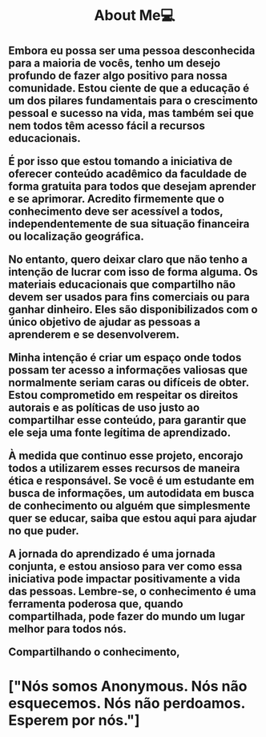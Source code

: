 <h1 align = "center">About Me💻 </h1>
<h2>Embora eu possa ser uma pessoa desconhecida para a maioria de vocês, tenho um desejo profundo de fazer algo positivo para nossa comunidade. Estou ciente de que a educação é um dos pilares fundamentais para o crescimento pessoal e sucesso na vida, mas também sei que nem todos têm acesso fácil a recursos educacionais.

É por isso que estou tomando a iniciativa de oferecer conteúdo acadêmico da faculdade de forma gratuita para todos que desejam aprender e se aprimorar. Acredito firmemente que o conhecimento deve ser acessível a todos, independentemente de sua situação financeira ou localização geográfica.

No entanto, quero deixar claro que não tenho a intenção de lucrar com isso de forma alguma. Os materiais educacionais que compartilho não devem ser usados para fins comerciais ou para ganhar dinheiro. Eles são disponibilizados com o único objetivo de ajudar as pessoas a aprenderem e se desenvolverem.

Minha intenção é criar um espaço onde todos possam ter acesso a informações valiosas que normalmente seriam caras ou difíceis de obter. Estou comprometido em respeitar os direitos autorais e as políticas de uso justo ao compartilhar esse conteúdo, para garantir que ele seja uma fonte legítima de aprendizado.

À medida que continuo esse projeto, encorajo todos a utilizarem esses recursos de maneira ética e responsável. Se você é um estudante em busca de informações, um autodidata em busca de conhecimento ou alguém que simplesmente quer se educar, saiba que estou aqui para ajudar no que puder.

A jornada do aprendizado é uma jornada conjunta, e estou ansioso para ver como essa iniciativa pode impactar positivamente a vida das pessoas. Lembre-se, o conhecimento é uma ferramenta poderosa que, quando compartilhada, pode fazer do mundo um lugar melhor para todos nós.

Compartilhando o conhecimento,</h2>

<h1> ["Nós somos Anonymous. Nós não esquecemos. Nós não perdoamos. Esperem por nós."] </h1>
